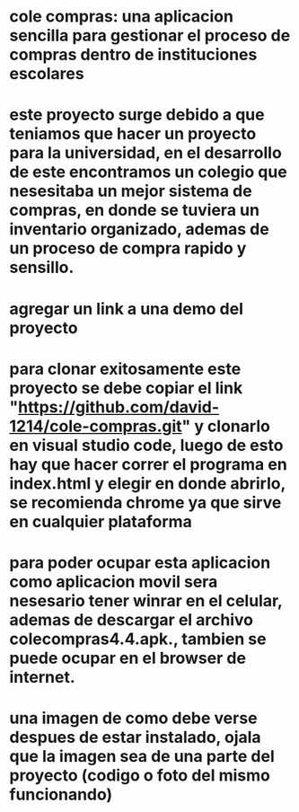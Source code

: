 # cole compras: una aplicacion sencilla para gestionar el proceso de compras dentro de instituciones escolares

# este proyecto surge debido a que teniamos que hacer un proyecto para la universidad, en el desarrollo de este encontramos un colegio que nesesitaba un mejor sistema de compras, en donde se tuviera un inventario organizado, ademas de un proceso de compra rapido y sensillo.

# agregar un link a una demo del proyecto

# para clonar exitosamente este proyecto se debe copiar el link "https://github.com/david-1214/cole-compras.git" y clonarlo en visual studio code, luego de esto hay que hacer correr el programa en index.html y elegir en donde abrirlo, se recomienda chrome ya que sirve en cualquier plataforma

# para poder ocupar esta aplicacion como aplicacion movil sera nesesario tener winrar en el celular, ademas de descargar el archivo colecompras4.4.apk., tambien se puede ocupar en el browser de internet.

# una imagen de como debe verse despues de estar instalado, ojala que la imagen sea de una parte del proyecto (codigo o foto del mismo funcionando)


